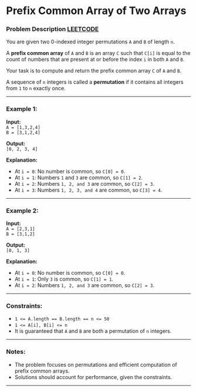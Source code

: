 # Prefix Common Array of Two Arrays

### Problem Description [LEETCODE](https://leetcode.com/problems/find-the-prefix-common-array-of-two-arrays/description/?envType=daily-question&envId=2025-01-14)

You are given two 0-indexed integer permutations `A` and `B` of length `n`.

A **prefix common array** of `A` and `B` is an array `C` such that `C[i]` is equal to the count of numbers that are present at or before the index `i` in both `A` and `B`.

Your task is to compute and return the prefix common array `C` of `A` and `B`.

A sequence of `n` integers is called a **permutation** if it contains all integers from `1` to `n` exactly once.

---

### Example 1:
**Input:**  
`A = [1,3,2,4]`  
`B = [3,1,2,4]`  

**Output:**  
`[0, 2, 3, 4]`  

**Explanation:**  
- At `i = 0`: No number is common, so `C[0] = 0`.  
- At `i = 1`: Numbers `1` and `3` are common, so `C[1] = 2`.  
- At `i = 2`: Numbers `1, 2, and 3` are common, so `C[2] = 3`.  
- At `i = 3`: Numbers `1, 2, 3, and 4` are common, so `C[3] = 4`.

---

### Example 2:
**Input:**  
`A = [2,3,1]`  
`B = [3,1,2]`  

**Output:**  
`[0, 1, 3]`  

**Explanation:**  
- At `i = 0`: No number is common, so `C[0] = 0`.  
- At `i = 1`: Only `3` is common, so `C[1] = 1`.  
- At `i = 2`: Numbers `1, 2, and 3` are common, so `C[2] = 3`.

---

### Constraints:
- `1 <= A.length == B.length == n <= 50`
- `1 <= A[i], B[i] <= n`
- It is guaranteed that `A` and `B` are both a permutation of `n` integers.

---

### Notes:
- The problem focuses on permutations and efficient computation of prefix common arrays.
- Solutions should account for performance, given the constraints.

---
